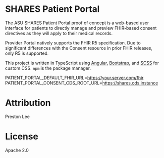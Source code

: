 # SHARES Patient Portal

The ASU SHARES Patient Portal proof of concept is a web-based user interface for patients to directly manage and preview FHIR-based consent directives as they will apply to their medical records.

Provider Portal natively supports the FHIR R5 specification. Due to significant differences with the Consent resource in prior FHIR releases, only R5 is supported.

This project is written in TypeScript using [Angular](https://angular.io), [Bootstrap](https://getbootstrap.com/), and [SCSS](http://sass-lang.com) for custom CSS. `npm` is the package manager.


PATIENT_PORTAL_DEFAULT_FHIR_URL=https://your.server.com/fhir
PATIENT_PORTAL_CONSENT_CDS_ROOT_URL=https://shares.cds.instance



# Attribution

Preston Lee

# License

Apache 2.0
